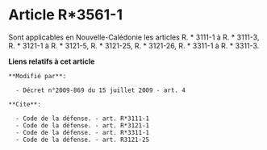 # Article R*3561-1

Sont applicables en Nouvelle-Calédonie les articles R. * 3111-1 à R. * 3111-3, R. * 3121-1 à R. * 3121-5, R. * 3121-25, R. *
3121-26, R. * 3311-1 à R. * 3311-3.

**Liens relatifs à cet article**

	**Modifié par**:

	  - Décret n°2009-869 du 15 juillet 2009 - art. 4

	**Cite**:

	  - Code de la défense. - art. R*3111-1
	  - Code de la défense. - art. R*3121-1
	  - Code de la défense. - art. R*3311-1
	  - Code de la défense. - art. R3121-25
